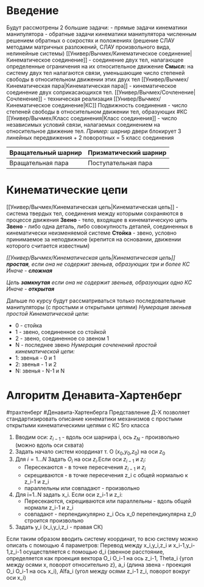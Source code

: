 # Введение
 Будут рассмотрены 2 большие задачи:
    - прямые задачи кинематики манипулятора
    - обратные задачи кинематики манипулятора численным решением обратных о сокростях и положениях (решение СЛАУ методами матричных разложений, СЛАУ произвольного вида, нелинейные системы)
   [[Универ/Вычмех/Кинематическое соединение|Кинематическое соединение]] - соединение двух тел, налагающее определенные ограничения на их относительное движение
   **Смысл:** на систему двух тел налагаются связи, уменьшающие число степеней свободы в относительном движении этих двух тел
   [[Универ/Вычмех/Кинематическая пара|Кинематическая пара]] - кинематическое соединение двух соприкасающихся тел.
   [[Универ/Вычмех/Сочленение|Сочленение]] - техническая реализация [[Универ/Вычмех/Кинематическое соединение|КС]]
   Подвижность соединения - число степеней свободы в относительном движении тел, образующих #КС
   [[Универ/Вычмех/Класс соединения|Класс соединения]] - число независимых условий связи, налагаемых соединением на относительное движение тел. *Пример:* шарнир двери блокирует 3 линейных передвижения + 2 поворотных = 5 класс соединения
 
| Вращательный шарнир | Призматический шарнир |
| ------------------- | --------------------- |
| Вращательная пара   | Поступательная пара   |
# **Кинематические цепи**
 [[Универ/Вычмех/Кинематическая цепь|Кинематическая цепь]] - система твердых тел, соединения между которыми сохраняются в процессе движения
 **Звено** - тело, входящее в кинематическую цепь
 **Звено** - либо одна деталь, либо  совокупность деталей, соединенных в кинематически неизменяемой системе
 **Стойка** - звено, условно принимаемое за неподвижное (крепится на основании, движении которого считается известным)
 
 *[[Универ/Вычмех/Кинематическая цепь|Кинематическая цепь]]  **простая**, если она не содержит звеньев, образующих три и более КС* 
 *Иначе - **сложная***
 
 *Цепь **замкнутая** если она не содержит звеньев, образующих одно КС*
 *Иначе - **открытая***

 Дальше по курсу будут рассматриваться только последовательные манипуляторы (с простыми и открытыми цепями)
 *Нумерация звеньев простой Кинематической цепи:*
 - 0 - стойка
 - 1 - звено, соединенное со стойкой
 - 2 - звено, соединенное со звеном 1
 - N - последнее звено
*Нумерация сочленений простой кинематической цепи:* 
- 1: звенья - 0 и 1
- 2: звенья - 1 и 2
- N: звенья - N-1 и N
# **Алгоритм Денавита-Хартенберг**
#трахтенберг #Денавита-Хартенберга
 Представление Д-Х позволяет стандартизировать описание кинематики механизмов с простыми открытыми кинематическими цепями с КС 5го класса 
 1. Вводим оси: $z_{i-1}$ - вдоль оси шарнира i, ось $z_N$ - произвольно (можно вдоль оси схвата)
 2. Задать начало систем координат т. О ($x_0$,$y_0$,$z_0$) на оси $z_0$
 3. Для $i=1 ...N$ Задать $O_i$ на оси $z_i$.Если оси $z_{i-1}$ и $z_i$:
	 - Пересекаются - в точке пересечения $z_{i-1}$ и $z_i$
	 - скрещиваются - в точке пересечения z_i с общей нормалью к z_i-1 и z_i
	 - параллельны или совпадают - произвольно
 4. Для i=1..N задать  x_i. Если оси z_i-1 и z_i:
	 - Пересекаются, скрещиваются или параллельны - вдоль общей нормали z_i-1 и z_i
	 - совпадают - перпендикулярно z_i
	 Ось x_0 перепендикулярна z_0 строится произвольно
 5. Задать y_i (x_i,y_i,z_i - правая СК)

 Если таким образом вводить систему координат, то всю систему можно описать с помощью 4 параметров: 
	 	Перевод между x_i,y_i,z_i и x_i-1,y_i-1,z_i-1 осуществляется с помощью d_i (звенное расстояние, определяется как проекция  вектора O_i O_i-1 на ось z_i-1, Theta_i {угол между осями x, поворот относительно z}, a_i (длина звена - проекция O_i O_i-1 на ось x_i), Alfa_i (угол между осями z_i-1 z_i, поворот вокруг оси x_i)